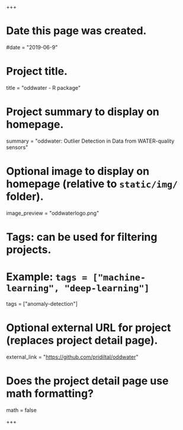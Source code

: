 +++
# Date this page was created.
#date = "2019-06-9"

# Project title.
title = "oddwater - R package"

# Project summary to display on homepage.
summary = "oddwater: Outlier Detection in Data from WATER-quality sensors"

# Optional image to display on homepage (relative to `static/img/` folder).
image_preview = "oddwaterlogo.png"

# Tags: can be used for filtering projects.
# Example: `tags = ["machine-learning", "deep-learning"]`
tags = ["anomaly-detection"]

# Optional external URL for project (replaces project detail page).
external_link = "https://github.com/pridiltal/oddwater"

# Does the project detail page use math formatting?
math = false

+++

